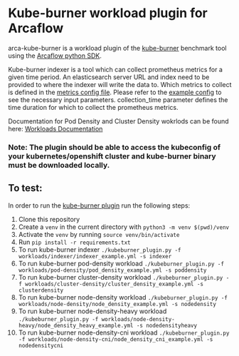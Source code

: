 # Kube-burner workload plugin for Arcaflow

arca-kube-burner is a workload plugin of the [kube-burner](https://github.com/cloud-bulldozer/kube-burner) benchmark tool
using the [Arcaflow python SDK](https://github.com/arcalot/arcaflow-plugin-sdk-python).

Kube-burner indexer is a tool which can collect prometheus metrics for a given time period. An elasticsearch server URL and index need to be provided to where the indexer will write the data to.
Which metrics to collect is defined in the [metrics config file](configs/metrics.yaml).
Please refer to the [example config](configs/indexer_example.yml) to see the necessary input parameters. collection_time parameter defines the time duration for which to collect the prometheus metrics. 

Documentation for Pod Density and Cluster Density wokrlods can be found here: [Workloads Documentation](https://github.com/cloud-bulldozer/e2e-benchmarking/blob/master/workloads/kube-burner/README.md)

### Note: The plugin should be able to access the kubeconfig of your kubernetes/openshift cluster and kube-burner binary must be downloaded locally.

## To test:

In order to run the [kube-burner plugin](kube-burner-plugin.py) run the following steps:

1. Clone this repository
2. Create a `venv` in the current directory with `python3 -m venv $(pwd)/venv`
3. Activate the `venv` by running `source venv/bin/activate`
4. Run `pip install -r requirements.txt`
5. To run kube-burner indexer `./kubeburner_plugin.py -f workloads/indexer/indexer_example.yml -s indexer`
6. To run kube-burner pod-density workload `./kubeburner_plugin.py -f workloads/pod-density/pod_density_example.yml -s poddensity`
7. To run kube-burner cluster-density workload `./kubeburner_plugin.py -f workloads/cluster-density/cluster_density_example.yml -s clusterdensity`
8. To run kube-burner node-density workload `./kubeburner_plugin.py -f workloads/node-density/node_density_example.yml -s nodedensity`
9. To run kube-burner node-density-heavy workload `./kubeburner_plugin.py -f workloads/node-density-heavy/node_density_heavy_example.yml -s nodedensityheavy`
10. To run kube-burner node-density-cni workload `./kubeburner_plugin.py -f workloads/node-density-cni/node_density_cni_example.yml -s nodedensitycni`